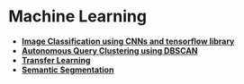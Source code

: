 # Machine Learning 
- <B><a href='./CNN'>Image Classification using CNNs and tensorflow library</a></B>
- <B><a href='./query_clustering'>Autonomous Query Clustering using DBSCAN</a></B>
- <B><a href='./transfer_learning'>Transfer Learning</a></B>
- <B><a href='../semantic_segmentation_deeplearning_BSDS_dataset.ipynb'>Semantic Segmentation</a></B>
